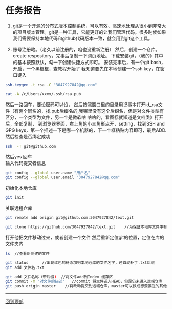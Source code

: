 任务报告
===
1.    git是一个开源的分布式版本控制系统，可以有效、高速地处理从很小到非常大的项目版本管理。git是一种工具，它能更好的让我们管理代码。很多时候如果我们需要保持本地代码和github代码版本一致，就会用到git这个工具。

2. 账号注册略。（老久以前注册的，咱也没重新注册）
然后，创建一个仓库。create respository，完事后复制一下网页地址。
下载安装git，（我的）其中的基本按照默认，勾一下创建快捷方式即可。
安装完事后，有一个git bash，开启，一个黑框框，查教程开始了
   我知道要先在本地创建一个ssh key，在窗口键入 
```bash
ssh-keygen -t rsa -C "3047927842@qq.com" 
```   
```bash
cat -A /c/Users/xxxx/.ssh/rsa.pub  
```  

 然后一路回车，要设密码可以设，
 然后按照窗口里的目录用记事本打开id_rsa文件（有两个同名的，找.pub后缀名的,我哪里没有这个后缀名，但是对文件类型有区分，一个类型为文件，另一个是微软啥  啥啥的，看图标就知道是文档类）打开后，全部复制，
 到浏览器界面，右上角的小三角形点开，setting，找到SSH and GPG keys，第一个描述一下是哪一个机器的，下一个框粘贴内容即可，最后ADD.
 然后检查是否绑定成功
 ```bash
 ssh  -T git@github.com
 ```
然后yes 回车  
输入代码提交者信息
```bash
git config --global user.name "用户名" 
git config --global user.email "3047927842@qq.com"
```  
初始化本地仓库  

```bash
git init   
```
关联远程仓库  
```bash
git remote add origin git@github.com:3047927842/text.git  
```
```bash
git clone https://github.com/3047927842/text.git    //为保证本地库文件中有README.md
```  
  
打开他把文件移动过来，或者创建一个文件
然后重新定位git的位置，定位在库的文件夹内  
```bash  
ls  //查看新创建的文件
```  
```bash
git status      //出现红色的待添加到本地仓库的文件名字，还自动补了.txt后缀
git add 文件名.txt
```
```bash  
git add 文件名称（带后缀)  //将文件add到Index 缓存区
git commit -m "对文件的描述"   //commit 将文件送入HEAD，但是仍未进入远端仓库
git push origin master    //将改动提交到远端仓库，master可以换成想要推送的其他分支.  
```  
---------- 
[回到顶部](#readme)


